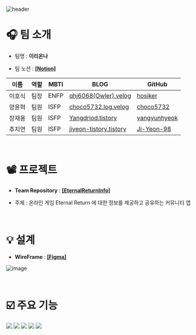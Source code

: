 ![header](https://capsule-render.vercel.app/api?type=wave&color=auto&height=300&section=header&text=ER%20Info%20render&fontSize=90)


# 🎧 팀 소개

- 팀명 :  **이리온나**

- 팀 노션 : **[[Notion]](https://www.notion.so/7ed4416e04c644568de39205605569d7)**

| 이름   | 역할 | MBTI        | BLOG                                               | GitHub                                                  | 
| ------ | ---- | ---------- | -------------------------------------------------- | -------------------------------------------------------- |
| 이호식 | 팀장 | ENFP        | [qhj6068(Owler).velog](https://velog.io/@ghj6068)  | [hosiker](https://github.com/hosiker)                |
| 양윤혁 | 팀원 | ISFP        | [choco5732.log.velog](https://velog.io/@choco5732)       | [choco5732](https://github.com/choco5732) |
| 장재용 | 팀원 | ISFP        | [Yangdriod.tistory](https://yangdriod.tistory.com/)       | [yangyunhyeok](https://github.com/yangyunhyeok) |
| 추지연 | 팀원 | ISFP        | [jiyeon-tistory.tistory](https://jiyeon-tistory.tistory.com/)       | [Ji-Yeon-98](https://github.com/Ji-Yeon-98) |


<br>

# 📽️ 프로젝트
- **Team Repository** : **[[EternalReturnInfo]](https://github.com/EternalReturnInfo/EternalReuturnInfo)**

- 주제 : 온라인 게임 Eternal Return 에 대한 정보를 제공하고 공유하는 커뮤니티 앱

<br>

# 💡 설계

- **WireFrame** : **[[Figma]](https://www.figma.com/file/XuJjkieTkTy1Oz63AeLL5e/TEAM18_%EC%9D%B4%EB%A6%AC%EC%98%A8%EB%82%98?type=design&node-id=0-1&mode=design&t=uo3ZA4LfYOYDcF15-0)**

![image](https://github.com/EternalReturnInfo/EternalReuturnInfo/assets/69956389/35c34389-8879-440f-8cc6-f85a257e1f66)

<br>

# ☑️ 주요 기능

<img src="https://img.shields.io/badge/Android-3DDC84?style=for-the-badge&logo=Android&logoColor=white"> <img src="https://img.shields.io/badge/Kotlin-7F52FF?style=for-the-badge&logo=Kotlin&logoColor=white"> 
<img src="https://img.shields.io/badge/Firebase-FFCA28?style=for-the-badge&logo=firebase&logoColor=white">
<img src="https://img.shields.io/badge/Google Play-414141?style=for-the-badge&logo=googleplay&logoColor=white">
<img src="https://img.shields.io/badge/Github-181717?style=for-the-badge&logo=github&logoColor=white">
